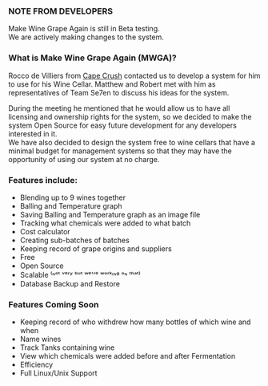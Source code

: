 ### NOTE FROM DEVELOPERS
Make Wine Grape Again is still in Beta testing.  
We are actively making changes to the system.  

### What is Make Wine Grape Again (MWGA)?
Rocco de Villiers from [Cape Crush](http://www.capecrush.co.za) contacted us to develop a system for him to use for his Wine Cellar. Matthew and Robert met with him as representatives of Team Se7en to discuss his ideas for the system.

During the meeting he mentioned that he would allow us to have all licensing and ownership rights for the system, so we decided to make the system Open Source for easy future development for any developers interested in it.  
We have also decided to design the system free to wine cellars that have a minimal budget for management systems so that they may have the opportunity of using our system at no charge.

### Features include:
* Blending up to 9 wines together
* Balling and Temperature graph
* Saving Balling and Temperature graph as an image file
* Tracking what chemicals were added to what batch
* Cost calculator
* Creating sub-batches of batches
* Keeping record of grape origins and suppliers
* Free
* Open Source
* Scalable ⁽ᶰᵒᵗ ᵛᵉʳʸ ᵇᵘᵗ ʷᵉ'ʳᵉ ʷᵒʳᵏᶦᶰᵍ ᵒᶰ ᵗʰᵃᵗ⁾
* Database Backup and Restore

### Features Coming Soon
* Keeping record of who withdrew how many bottles of which wine and when
* Name wines
* Track Tanks containing wine
* View which chemicals were added before and after Fermentation
* Efficiency
* Full Linux/Unix Support
